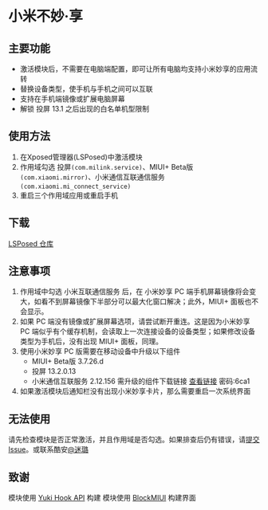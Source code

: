 # 小米不妙·享

## 主要功能
* 激活模块后，不需要在电脑端配置，即可让所有电脑均支持小米妙享的应用流转
* 替换设备类型，使手机与手机之间可以互联
* 支持在手机端镜像或扩展电脑屏幕
* 解锁 投屏 13.1 之后出现的白名单机型限制

## 使用方法

1. 在Xposed管理器(LSPosed)中激活模块
2. 作用域勾选 投屏`(com.milink.service)`、MIUI+ Beta版`(com.xiaomi.mirror)`、小米通信互联通信服务`(com.xiaomi.mi_connect_service)`
3. 重启三个作用域应用或重启手机

## 下载
[LSPosed 仓库](https://github.com/Xposed-Modules-Repo/com.gswxxn.unlockmilink/releases)

## 注意事项
1. 作用域中勾选 小米互联通信服务 后，在 小米妙享 PC 端手机屏幕镜像将会变大，如看不到屏幕镜像下半部分可以最大化窗口解决；此外，MIUI+ 面板也不会显示。
2. 如果 PC 端没有镜像或扩展屏幕选项，请尝试断开重连。这是因为小米妙享 PC 端似乎有个缓存机制，会读取上一次连接设备的设备类型；如果修改设备类型为手机后，没有出现 MIUI+ 面板，同理。
3. 使用小米妙享 PC 版需要在移动设备中升级以下组件
   * MIUI+ Beta版 3.7.26.d 
   * 投屏 13.2.0.13 
   * 小米通信互联服务 2.12.156
   需升级的组件下载链接
   [查看链接](https://wwp.lanzoub.com/b027lfxdc) 密码:6ca1
4. 如果激活模块后通知栏没有出现小米妙享卡片，那么需要重启一次系统界面

## 无法使用
请先检查模块是否正常激活，并且作用域是否勾选。如果排查后仍有错误，请[提交 Issue](https://github.com/GSWXXN/UnlockMiLink/issues/new)。或联系酷安[@迷璐](http://www.coolapk.com/u/1189245)

## 致谢
模块使用 [Yuki Hook API](https://github.com/fankes/YukiHookAPI) 构建
模块使用 [BlockMIUI](https://github.com/Block-Network/blockmiui) 构建界面
